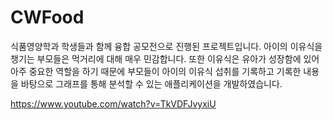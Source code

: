 # CWFood

식품영양학과 학생들과 함께 융합 공모전으로 진행된 프로젝트입니다.
아이의 이유식을 챙기는 부모들은 먹거리에 대해 매우 민감합니다.
또한 이유식은 유아가 성장함에 있어 아주 중요한 역할을 하기 때문에 
부모들이 아이의 이유식 섭취를 기록하고 기록한 내용을 바탕으로 그래프를 통해 분석할 수 있는 애플리케이션을 개발하였습니다.

https://www.youtube.com/watch?v=TkVDFJvyxiU
